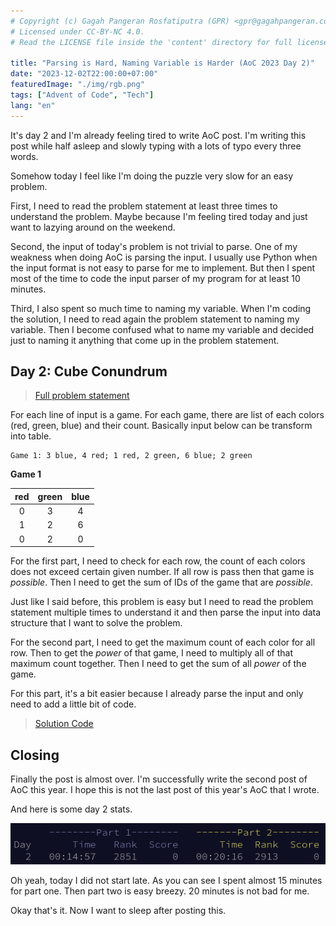 ```yaml
---
# Copyright (c) Gagah Pangeran Rosfatiputra (GPR) <gpr@gagahpangeran.com>.
# Licensed under CC-BY-NC 4.0.
# Read the LICENSE file inside the 'content' directory for full license text.

title: "Parsing is Hard, Naming Variable is Harder (AoC 2023 Day 2)"
date: "2023-12-02T22:00:00+07:00"
featuredImage: "./img/rgb.png"
tags: ["Advent of Code", "Tech"]
lang: "en"
---
```


It's day 2 and I'm already feeling tired to write AoC post. I'm writing this
post while half asleep and slowly typing with a lots of typo every three words.

<!-- excerpt -->

Somehow today I feel like I'm doing the puzzle very slow for an easy problem.

First, I need to read the problem statement at least three times to understand
the problem. Maybe because I'm feeling tired today and just want to lazying
around on the weekend.

Second, the input of today's problem is not trivial to parse. One of my weakness
when doing AoC is parsing the input. I usually use Python when the input format
is not easy to parse for me to implement. But then I spent most of the time to
code the input parser of my program for at least 10 minutes.

Third, I also spent so much time to naming my variable. When I'm coding the
solution, I need to read again the problem statement to naming my variable. Then
I become confused what to name my variable and decided just to naming it
anything that come up in the problem statement.

## Day 2: Cube Conundrum

> [Full problem statement][problem]

For each line of input is a game. For each game, there are list of each colors
(red, green, blue) and their count. Basically input below can be transform into
table.

```
Game 1: 3 blue, 4 red; 1 red, 2 green, 6 blue; 2 green
```

**Game 1**

| red | green | blue |
| :-: | :---: | :--: |
|  0  |   3   |  4   |
|  1  |   2   |  6   |
|  0  |   2   |  0   |

For the first part, I need to check for each row, the count of each colors does
not exceed certain given number. If all row is pass then that game is
_possible_. Then I need to get the sum of IDs of the game that are _possible_.

Just like I said before, this problem is easy but I need to read the problem
statement multiple times to understand it and then parse the input into data
structure that I want to solve the problem.

For the second part, I need to get the maximum count of each color for all row.
Then to get the _power_ of that game, I need to multiply all of that maximum
count together. Then I need to get the sum of all _power_ of the game.

For this part, it's a bit easier because I already parse the input and only need
to add a little bit of code.

> [Solution Code][solution]

## Closing

Finally the post is almost over. I'm successfully write the second post of AoC
this year. I hope this is not the last post of this year's AoC that I wrote.

And here is some day 2 stats.

![Day 2 Stats](./img/stats.png "Slow Start Because of My Stupidity")

Oh yeah, today I did not start late. As you can see I spent almost 15 minutes
for part one. Then part two is easy breezy. 20 minutes is not bad for me.

Okay that's it. Now I want to sleep after posting this.

[problem]: https://adventofcode.com/2023/day/2
[solution]:
  https://github.com/gagahpangeran/advent-of-code/blob/master/2023/02/sol.py
